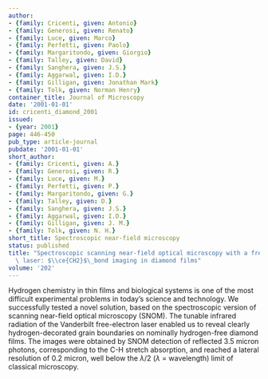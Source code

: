```yaml
---
author:
- {family: Cricenti, given: Antonio}
- {family: Generosi, given: Renato}
- {family: Luce, given: Marco}
- {family: Perfetti, given: Paolo}
- {family: Margaritondo, given: Giorgio}
- {family: Talley, given: David}
- {family: Sanghera, given: J.S.}
- {family: Aggarwal, given: I.D.}
- {family: Gilligan, given: Jonathan Mark}
- {family: Tolk, given: Norman Henry}
container_title: Journal of Microscopy
date: '2001-01-01'
id: cricenti_diamond_2001
issued:
- {year: 2001}
page: 446-450
pub_type: article-journal
pubdate: '2001-01-01'
short_author:
- {family: Cricenti, given: A.}
- {family: Generosi, given: R.}
- {family: Luce, given: M.}
- {family: Perfetti, given: P.}
- {family: Margaritondo, given: G.}
- {family: Talley, given: D.}
- {family: Sanghera, given: J.S.}
- {family: Aggarwal, given: I.D.}
- {family: Gilligan, given: J. M.}
- {family: Tolk, given: N. H.}
short_title: Spectroscopic near-field microscopy
status: published
title: "Spectroscopic scanning near-field optical microscopy with a free electron\
  \ laser: $\\ce{CH2}$\_bond imaging in diamond films"
volume: '202'
---
```

Hydrogen chemistry in thin films and biological systems is one of the most difficult experimental problems in today&#8217;s science and technology. We successfully tested a novel solution, based on the spectroscopic version of scanning near-field optical microscopy&#160;(SNOM). The tunable infrared radiation of the Vanderbilt free-electron laser enabled us to reveal clearly hydrogen-decorated grain boundaries on nominally hydrogen-free diamond films. The images were obtained by SNOM detection of reflected 3.5&#160;micron photons, corresponding to the C-H stretch absorption, and reached a lateral resolution of 0.2&#160;micron, well below the $\lambda/2$ ($\lambda$ = wavelength) limit of classical microscopy.
